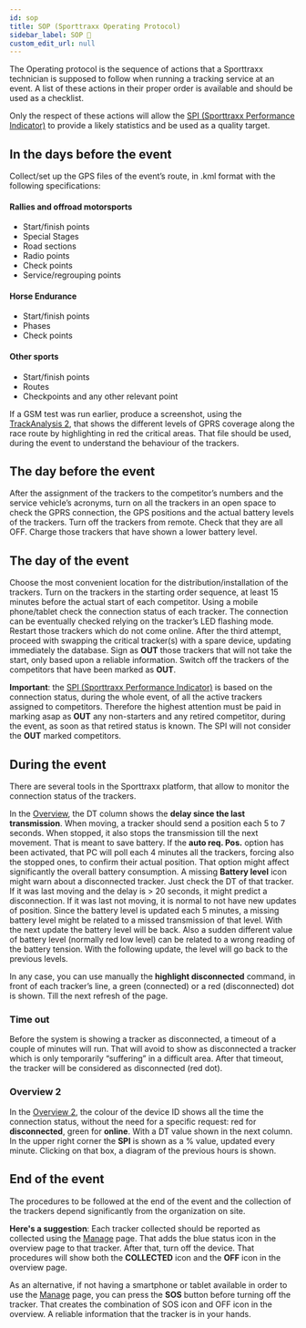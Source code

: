 ```yaml
---
id: sop
title: SOP (Sporttraxx Operating Protocol)
sidebar_label: SOP 🚧
custom_edit_url: null
---
```


The Operating protocol is the sequence of actions that a Sporttraxx technician is supposed
to follow when running a tracking service at an event. A list of these actions in their proper
order is available and should be used as a checklist.

Only the respect of these actions will allow the [SPI (Sporttraxx Performance Indicator)](spi) to
provide a likely statistics and be used as a quality target.

## In the days before the event

Collect/set up the GPS files of the event’s route, in .kml format with the following specifications:

#### Rallies and offroad motorsports

- Start/finish points
- Special Stages
- Road sections
- Radio points
- Check points
- Service/regrouping points

#### Horse Endurance

- Start/finish points
- Phases
- Check points

#### Other sports

- Start/finish points
- Routes
- Checkpoints and any other relevant point

If a GSM test was run earlier, produce a screenshot, using the [TrackAnalysis 2](trackanalysis2), that shows
the different levels of GPRS coverage along the race route by highlighting in red the critical
areas. That file should be used, during the event to understand the behaviour of the trackers.

## The day before the event

After the assignment of the trackers to the competitor’s numbers and the service vehicle’s
acronyms, turn on all the trackers in an open space to check the GPRS connection, the GPS
positions and the actual battery levels of the trackers. Turn off the trackers from remote. Check that
they are all OFF. Charge those trackers that have shown a lower battery level.

## The day of the event

Choose the most convenient location for the distribution/installation of the trackers.
Turn on the trackers in the starting order sequence, at least 15 minutes before the actual start of
each competitor. Using a mobile phone/tablet check the connection status of each tracker.
The connection can be eventually checked relying on the tracker’s LED flashing mode. Restart those trackers which do not come online. After the third attempt, proceed with swapping the critical tracker(s) with a spare device, updating immediately the database.
Sign as **OUT** those trackers that will not take the start, only based upon a reliable information.
Switch off the trackers of the competitors that have been marked as **OUT**.

**Important**: the [SPI (Sporttraxx Performance Indicator)](spi) is based on the connection status,
during the whole event, of all the active trackers assigned to competitors. Therefore the highest
attention must be paid in marking asap as **OUT** any non-starters and any retired competitor,
during the event, as soon as that retired status is known.
The SPI will not consider the **OUT** marked competitors.

## During the event

There are several tools in the Sporttraxx platform, that allow to monitor the connection status of
the trackers.

In the [Overview](overview), the DT column shows the **delay since the last transmission**. When
moving, a tracker should send a position each 5 to 7 seconds. When stopped, it also stops the
transmission till the next movement. That is meant to save battery.
If the **auto req. Pos.** option has been activated, that PC will poll each 4 minutes all the
trackers, forcing also the stopped ones, to confirm their actual position. That option might affect
significantly the overall battery consumption.
A missing **Battery level** icon might warn about a disconnected tracker. Just check the DT of
that tracker. If it was last moving and the delay is > 20 seconds, it might predict a
disconnection. If it was last not moving, it is normal to not have new updates of position.
Since the battery level is updated each 5 minutes, a missing battery level might be related to a
missed transmission of that level. With the next update the battery level will be back. Also a
sudden different value of battery level (normally red low level) can be related to a wrong reading
of the battery tension. With the following update, the level will go back to the previous levels.

In any case, you can use manually the **highlight disconnected** command, in front of each
tracker’s line, a green (connected) or a red (disconnected) dot is shown. Till the next refresh of
the page.

### Time out

Before the system is showing a tracker as disconnected, a timeout of a couple of minutes will run. That will avoid to show as disconnected a tracker which is only temporarily “suffering” in a difficult area. After that timeout, the tracker will be considered as disconnected (red dot).

### Overview 2

In the [Overview 2](overview2), the colour of the device ID shows all the time the connection status,
without the need for a specific request: red for **disconnected**, green for **online**. With a DT value
shown in the next column.
In the upper right corner the **SPI** is shown as a % value, updated every minute. Clicking on that
box, a diagram of the previous hours is shown.

## End of the event

The procedures to be followed at the end of the event and the collection of the trackers depend
significantly from the organization on site.

**Here's a suggestion**:
Each tracker collected should be reported as collected using the [Manage](manage) page. That adds the
blue status icon in the overview page to that tracker. After that, turn off the device. That
procedures will show both the **COLLECTED** icon and the **OFF** icon in the overview page.

As an alternative, if not having a smartphone or tablet available in order to use the [Manage](manage) page, you can
press the **SOS** button before turning off the tracker. That creates the combination of SOS icon
and OFF icon in the overview. A reliable information that the tracker is in your hands.
